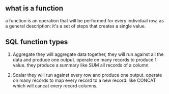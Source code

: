 ## what is a function
a function is an operation that will be performed for
every individual row, as a general description:
it's a set of steps that creates a single value.

## SQL function types
1. Aggregate
they will aggregate data together, 
they will run against all the data and produce one output.
operate on many records to produce 1 value.
they produce a summary like SUM all records of a column.


2. Scalar
they will run against every row and produce one output.
operate on many records to map every record to a new record.
like CONCAT which will cancat every record columns.

